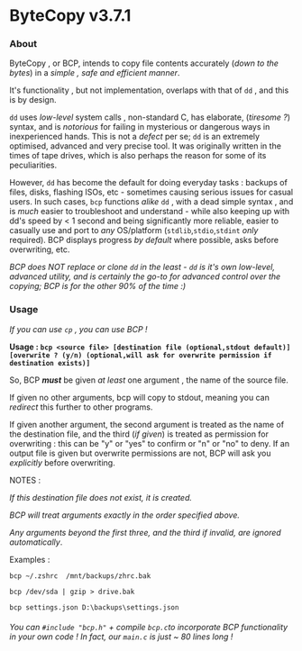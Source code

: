 # ByteCopy v3.7.1
 
### About
ByteCopy , or BCP, intends to copy file contents accurately (_down to the bytes_) in a _simple , safe and efficient manner_.
 
It's functionality , but not implementation, overlaps with that of `dd` , and this is by design. 
 
`dd` uses _low-level_ system calls , non-standard C, has elaborate, (_tiresome ?_) syntax, and is _notorious_ for failing in mysterious or dangerous ways in inexperienced hands. This is not a _defect_ per se; `dd` is an extremely optimised, advanced and very precise tool. It was originally written in the times of tape drives, which is also perhaps the reason for some of its peculiarities.
 
However, `dd` has become the default for doing everyday tasks : backups of files, disks, flashing ISOs, etc - sometimes causing serious issues for casual users. In such cases, `bcp` functions _alike_ `dd` , with a dead simple syntax , and is _much_ easier to troubleshoot and understand - while also keeping up with dd's speed by < 1 second and being significantly more reliable, easier to casually use and port to _any_ OS/platform (`stdlib`,`stdio`,`stdint` *only* required). BCP displays progress _by default_ where possible, asks before overwriting, etc.
 
_BCP does NOT replace or clone `dd` in the least - `dd` is it's own low-level, advanced utility, and is certainly the go-to for advanced control over the copying; BCP is for the other 90% of the time :)_
 
### Usage
_If you can use `cp` , you can use BCP !_
 
**Usage : `bcp <source file> [destination file (optional,stdout default)] [overwrite ? (y/n) (optional,will ask for overwrite permission if destination exists)]`**
 
So, BCP **_must_** be given _at least_ one argument , the name of the source file.
 
If given no other arguments, bcp will copy to stdout, meaning you can _redirect_ this further to other programs.

If given another argument, the second argument is treated as the name of the destination file, and the third (_if given_) is treated as permission for overwriting : this can be "y" or "yes" to confirm or "n" or "no" to deny. If an output file is given but overwrite permissions are not, BCP will ask you _explicitly_ before overwriting.
 
NOTES :

_If this destination file does not exist, it is created._

_BCP will treat arguments *exactly* in the order specified above._

_Any arguments beyond the first three, and the third if invalid, are ignored automatically_.
  
Examples :
```
bcp ~/.zshrc  /mnt/backups/zhrc.bak
	
bcp /dev/sda | gzip > drive.bak
	
bcp settings.json D:\backups\settings.json
```	
###### You can `#include "bcp.h"` + compile `bcp.c`to incorporate BCP functionality in your own code ! In fact, our `main.c` is just ~ 80 lines long !
